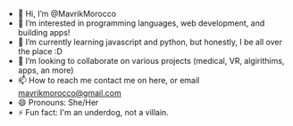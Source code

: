 - 👋 Hi, I’m @MavrikMorocco
- 👀 I’m interested in programming languages, web development, and building apps!
- 🌱 I’m currently learning javascript and python, but honestly, I be all over the place :D
- 💞️ I’m looking to collaborate on various projects (medical, VR, algirithims, apps, an more)
- 📫 How to reach me contact me on here, or email mavrikmorocco@gmail.com
- 😄 Pronouns: She/Her
- ⚡ Fun fact: I'm an underdog, not a villain. 

<!---
MavrikMorocco/MavrikMorocco is a ✨ special ✨ repository because its `README.md` (this file) appears on your GitHub profile.
You can click the Preview link to take a look at your changes.
--->
